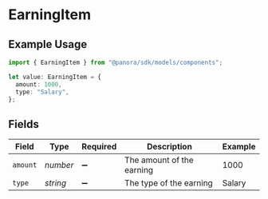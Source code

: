 # EarningItem

## Example Usage

```typescript
import { EarningItem } from "@panora/sdk/models/components";

let value: EarningItem = {
  amount: 1000,
  type: "Salary",
};
```

## Fields

| Field                     | Type                      | Required                  | Description               | Example                   |
| ------------------------- | ------------------------- | ------------------------- | ------------------------- | ------------------------- |
| `amount`                  | *number*                  | :heavy_minus_sign:        | The amount of the earning | 1000                      |
| `type`                    | *string*                  | :heavy_minus_sign:        | The type of the earning   | Salary                    |